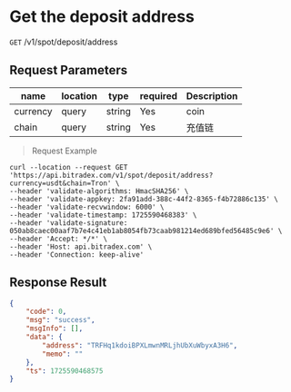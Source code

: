 # Get the deposit address

`GET` /v1/spot/deposit/address

## Request Parameters

| name     | location  | type   | required | Description   |
| -------- | ----- | ------ | ---- | ------ |
| currency | query | string | Yes   | coin   |
| chain    | query | string | Yes   | 充值链 |

> Request Example

```shell
curl --location --request GET 'https://api.bitradex.com/v1/spot/deposit/address?currency=usdt&chain=Tron' \
--header 'validate-algorithms: HmacSHA256' \
--header 'validate-appkey: 2fa91add-388c-44f2-8365-f4b72886c135' \
--header 'validate-recvwindow: 6000' \
--header 'validate-timestamp: 1725590468383' \
--header 'validate-signature: 050ab8caec00aaf7b7e4c41eb1ab8054fb73caab981214ed689bfed56485c9e6' \
--header 'Accept: */*' \
--header 'Host: api.bitradex.com' \
--header 'Connection: keep-alive' 
```

## Response Result

```json
{
    "code": 0,
    "msg": "success",
    "msgInfo": [],
    "data": {
        "address": "TRFHq1kdoiBPXLmwnMRLjhUbXuWbyxA3H6",
        "memo": ""
    },
    "ts": 1725590468575
}
```


